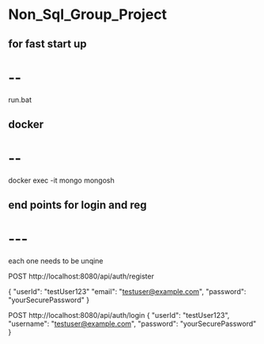 # Non_Sql_Group_Project

## for fast start up 
# -- 
run.bat 

## docker
# -- 
docker exec -it mongo mongosh



## end points for login and reg
# ---
each one needs to be unqine 

POST http://localhost:8080/api/auth/register

{
  "userId": "testUser123"
  "email": "testuser@example.com",
  "password": "yourSecurePassword"
}

POST http://localhost:8080/api/auth/login
{
  "userId": "testUser123",
  "username": "testuser@example.com",
  "password": "yourSecurePassword"
}

